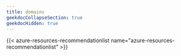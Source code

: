 ```yaml
---
title: domains
geekdocCollapseSection: true
geekdocHidden: true
---
```


{{< azure-resources-recommendationlist name="azure-resources-recommendationlist" >}}


